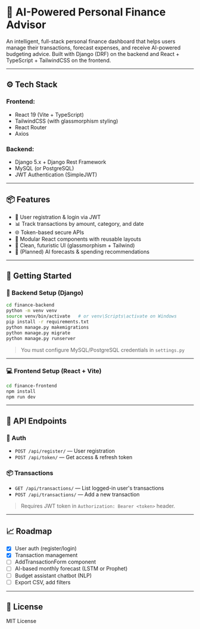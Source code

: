 
# 💸 AI-Powered Personal Finance Advisor

An intelligent, full-stack personal finance dashboard that helps users manage their transactions, forecast expenses, and receive AI-powered budgeting advice. Built with Django (DRF) on the backend and React + TypeScript + TailwindCSS on the frontend.

---

## ⚙️ Tech Stack

### Frontend:
- React 19 (Vite + TypeScript)
- TailwindCSS (with glassmorphism styling)
- React Router
- Axios

### Backend:
- Django 5.x + Django Rest Framework
- MySQL (or PostgreSQL)
- JWT Authentication (SimpleJWT)

---

## 📦 Features

- 🔐 User registration & login via JWT
- 📊 Track transactions by amount, category, and date
- 🌐 Token-based secure APIs
- 🧠 Modular React components with reusable layouts
- 🎨 Clean, futuristic UI (glassmorphism + Tailwind)
- 🧠 (Planned) AI forecasts & spending recommendations

---

## 🚀 Getting Started

### 🔧 Backend Setup (Django)
```bash
cd finance-backend
python -m venv venv
source venv/bin/activate   # or venv\Scripts\activate on Windows
pip install -r requirements.txt
python manage.py makemigrations
python manage.py migrate
python manage.py runserver
```

> You must configure MySQL/PostgreSQL credentials in `settings.py`

---

### 💻 Frontend Setup (React + Vite)
```bash
cd finance-frontend
npm install
npm run dev
```

---

## 🔑 API Endpoints

### 🔐 Auth
- `POST /api/register/` — User registration
- `POST /api/token/` — Get access & refresh token

### 📦 Transactions
- `GET /api/transactions/` — List logged-in user's transactions
- `POST /api/transactions/` — Add a new transaction

> Requires JWT token in `Authorization: Bearer <token>` header.

---

## 📈 Roadmap

- [x] User auth (register/login)
- [x] Transaction management
- [ ] AddTransactionForm component
- [ ] AI-based monthly forecast (LSTM or Prophet)
- [ ] Budget assistant chatbot (NLP)
- [ ] Export CSV, add filters

---

## 📄 License

MIT License
